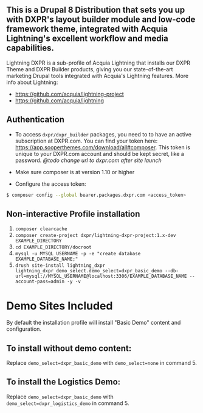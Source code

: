 ## This is a Drupal 8 Distribution that sets you up with DXPR's layout builder module and low-code framework theme, integrated with Acquia Lightning's excellent workflow and media capabilities.

Lightning DXPR is a sub-profile of Acquia Lightning that installs our DXPR Theme and DXPR Builder products, giving you our state-of-the-art marketing Drupal tools integrated with Acquia's Lightning features. More info about Lightning:   

- https://github.com/acquia/lightning-project
- https://github.com/acquia/lightning


## Authentication

- To access `dxpr/dxpr_builder` packages, you need to to have an active subscription at DXPR.com. You can find your token here: https://app.sooperthemes.com/download/all#composer. This token is unique to your DXPR.com account and should be kept secret, like a password. *@todo change url to dxpr.com after site launch*

- Make sure composer is at version 1.10 or higher

- Configure the access token:

```bash
$ composer config --global bearer.packages.dxpr.com <access_token>
```

## Non-interactive Profile installation

1. `composer clearcache`
2. `composer create-project dxpr/lightning-dxpr-project:1.x-dev EXAMPLE_DIRECTORY`
3. `cd EXAMPLE_DIRECTORY/docroot`
4. `mysql -u MYSQL_USERNAME -p -e "create database EXAMPLE_DATABASE_NAME;"`
5. `drush site-install lightning_dxpr lightning_dxpr_demo_select.demo_select=dxpr_basic_demo --db-url=mysql://MYSQL_USERNAME@localhost:3306/EXAMPLE_DATABASE_NAME --account-pass=admin -y -v`

# Demo Sites Included

By default the installation profile will install "Basic Demo" content and configuration.

## To install without demo content:

Replace `demo_select=dxpr_basic_demo` with `demo_select=none` in command 5.

## To install the Logistics Demo:

Replace `demo_select=dxpr_basic_demo` with `demo_select=dxpr_logistics_demo` in command 5.


